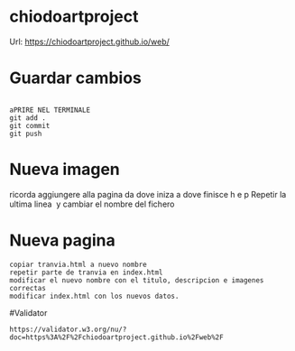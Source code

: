 # chiodoartproject
Url: 
https://chiodoartproject.github.io/web/
# Guardar cambios
```

aPRIRE NEL TERMINALE 
git add .
git commit
git push
```

# Nueva imagen
ricorda aggiungere alla pagina  da dove iniza a dove finisce h e p
Repetir la ultima linea <img src...> y cambiar el nombre del fichero

# Nueva pagina
```
copiar tranvia.html a nuevo nombre
repetir parte de tranvia en index.html
modificar el nuevo nombre con el titulo, descripcion e imagenes correctas
modificar index.html con los nuevos datos.
```

#Validator
```
https://validator.w3.org/nu/?doc=https%3A%2F%2Fchiodoartproject.github.io%2Fweb%2F
```
